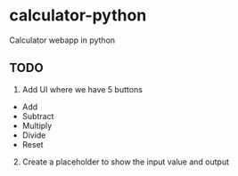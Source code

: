 # calculator-python
Calculator webapp in python

## TODO
1. Add UI where we have 5 buttons
- Add
- Subtract
- Multiply
- Divide
- Reset

2. Create a placeholder to show the input value and output
